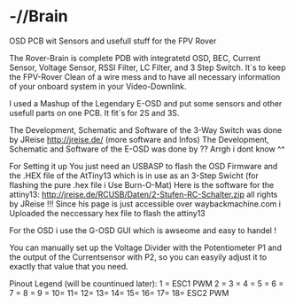 # -//Brain
OSD PCB wit Sensors and usefull stuff for the FPV Rover


The Rover-Brain is complete PDB with integratetd OSD, BEC, Current Sensor, Voltage Sensor, RSSI Filter, LC Filter, and 3 Step Switch. 
It´s to keep the FPV-Rover Clean of a wire mess and to have all necessary information of your onboard system in your Video-Downlink.

I used a Mashup of the Legendary E-OSD and put some sensors and other usefull parts on one PCB. It fit´s for 2S and 3S.

The Development, Schematic and Software of the 3-Way Switch was done by JReise http://jreise.de/ (more software and Infos)
The Development, Schematic and Software of the E-OSD was done by ?? Arrgh i dont know ^^

For Setting it up You just need an USBASP to flash the OSD Firmware and the .HEX file of the AtTiny13 which is in use as an 3-Step Swicht (for flashing the pure .hex file i Use Burn-O-Mat) 
Here is the software for the attiny13: http://jreise.de/RCUSB/Daten/2-Stufen-RC-Schalter.zip  all rights by JReise !!!  Since his page is just accessible over waybackmachine.com i Uploaded the neccessary hex file to flash the attiny13

For the OSD i use the G-OSD GUI which is awseome and easy to handel !



You can manually set up the Voltage Divider with the Potentiometer P1 and the output of the Currentsensor with P2, so you can easyily adjust it to exactly that value that you need.

Pinout Legend (will be countinued later):
1 = ESC1 PWM
2 =
3 = 
4 = 
5 =
6 =
7 =
8 =
9 =
10=
11=
12=
13=
14=
15=
16=
17=
18= ESC2 PWM
